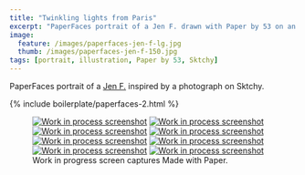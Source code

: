 ```yaml
---
title: "Twinkling lights from Paris"
excerpt: "PaperFaces portrait of a Jen F. drawn with Paper by 53 on an iPad."
image: 
  feature: /images/paperfaces-jen-f-lg.jpg
  thumb: /images/paperfaces-jen-f-150.jpg
tags: [portrait, illustration, Paper by 53, Sktchy]
---
```


PaperFaces portrait of a [Jen F.](http://sktchy.com/wvVXMH) inspired by a photograph on Sktchy.

{% include boilerplate/paperfaces-2.html %}

<figure class="third">
  <a href="{{ site.url }}/images/paperfaces-jen-f-process-1-lg.jpg"><img src="{{ site.url }}/images/paperfaces-jen-f-process-1-600.jpg" alt="Work in process screenshot"></a>
  <a href="{{ site.url }}/images/paperfaces-jen-f-process-2-lg.jpg"><img src="{{ site.url }}/images/paperfaces-jen-f-process-2-600.jpg" alt="Work in process screenshot"></a>
  <a href="{{ site.url }}/images/paperfaces-jen-f-process-3-lg.jpg"><img src="{{ site.url }}/images/paperfaces-jen-f-process-3-600.jpg" alt="Work in process screenshot"></a>
  <a href="{{ site.url }}/images/paperfaces-jen-f-process-4-lg.jpg"><img src="{{ site.url }}/images/paperfaces-jen-f-process-4-600.jpg" alt="Work in process screenshot"></a>
  <a href="{{ site.url }}/images/paperfaces-jen-f-process-5-lg.jpg"><img src="{{ site.url }}/images/paperfaces-jen-f-process-5-600.jpg" alt="Work in process screenshot"></a>
  <a href="{{ site.url }}/images/paperfaces-jen-f-process-6-lg.jpg"><img src="{{ site.url }}/images/paperfaces-jen-f-process-6-600.jpg" alt="Work in process screenshot"></a>
  <a href="{{ site.url }}/images/paperfaces-jen-f-process-7-lg.jpg"><img src="{{ site.url }}/images/paperfaces-jen-f-process-7-600.jpg" alt="Work in process screenshot"></a>
  <a href="{{ site.url }}/images/paperfaces-jen-f-process-8-lg.jpg"><img src="{{ site.url }}/images/paperfaces-jen-f-process-8-600.jpg" alt="Work in process screenshot"></a>
  <figcaption>Work in progress screen captures Made with Paper.</figcaption>
</figure>
